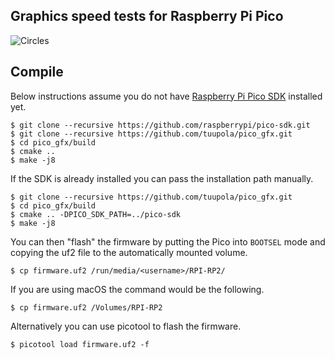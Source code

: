 ## Graphics speed tests for Raspberry Pi Pico

![Circles](https://appelsiini.net/img/2020/pod-draw-circle.png)


## Compile

Below instructions assume you do not have [Raspberry Pi Pico SDK](https://github.com/raspberrypi/pico-sdk) installed yet.

```
$ git clone --recursive https://github.com/raspberrypi/pico-sdk.git
$ git clone --recursive https://github.com/tuupola/pico_gfx.git
$ cd pico_gfx/build
$ cmake ..
$ make -j8
```

If the SDK is already installed you can pass the installation path manually.

```
$ git clone --recursive https://github.com/tuupola/pico_gfx.git
$ cd pico_gfx/build
$ cmake .. -DPICO_SDK_PATH=../pico-sdk
$ make -j8
```

You can then "flash" the firmware by putting the Pico into `BOOTSEL` mode and copying the uf2 file to the automatically mounted volume.

```
$ cp firmware.uf2 /run/media/<username>/RPI-RP2/
```

If you are using macOS the command would be the following.

```
$ cp firmware.uf2 /Volumes/RPI-RP2
```

Alternatively you can use picotool to flash the firmware.

```
$ picotool load firmware.uf2 -f
```
